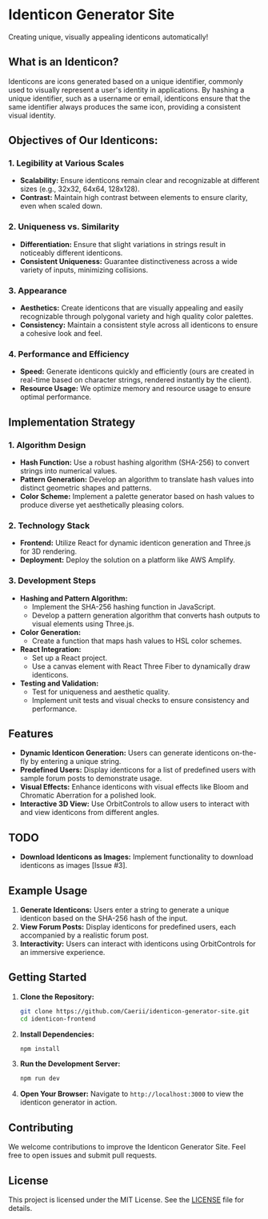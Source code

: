 # Identicon Generator Site

Creating unique, visually appealing identicons automatically!

## What is an Identicon?

Identicons are icons generated based on a unique identifier, commonly used to visually represent a user's identity in applications. By hashing a unique identifier, such as a username or email, identicons ensure that the same identifier always produces the same icon, providing a consistent visual identity.

## Objectives of Our Identicons:

### 1. Legibility at Various Scales
- **Scalability:** Ensure identicons remain clear and recognizable at different sizes (e.g., 32x32, 64x64, 128x128).
- **Contrast:** Maintain high contrast between elements to ensure clarity, even when scaled down.

### 2. Uniqueness vs. Similarity
- **Differentiation:** Ensure that slight variations in strings result in noticeably different identicons.
- **Consistent Uniqueness:** Guarantee distinctiveness across a wide variety of inputs, minimizing collisions.

### 3. Appearance
- **Aesthetics:** Create identicons that are visually appealing and easily recognizable through polygonal variety and high quality color palettes.
- **Consistency:** Maintain a consistent style across all identicons to ensure a cohesive look and feel.

### 4. Performance and Efficiency
- **Speed:** Generate identicons quickly and efficiently (ours are created in real-time based on character strings, rendered instantly by the client).
- **Resource Usage:** We optimize memory and resource usage to ensure optimal performance.

## Implementation Strategy

### 1. Algorithm Design
- **Hash Function:** Use a robust hashing algorithm (SHA-256) to convert strings into numerical values.
- **Pattern Generation:** Develop an algorithm to translate hash values into distinct geometric shapes and patterns.
- **Color Scheme:** Implement a palette generator based on hash values to produce diverse yet aesthetically pleasing colors.

### 2. Technology Stack
- **Frontend:** Utilize React for dynamic identicon generation and Three.js for 3D rendering.
- **Deployment:** Deploy the solution on a platform like AWS Amplify.

### 3. Development Steps
- **Hashing and Pattern Algorithm:**
  - Implement the SHA-256 hashing function in JavaScript.
  - Develop a pattern generation algorithm that converts hash outputs to visual elements using Three.js.
- **Color Generation:**
  - Create a function that maps hash values to HSL color schemes.
- **React Integration:**
  - Set up a React project.
  - Use a canvas element with React Three Fiber to dynamically draw identicons.
- **Testing and Validation:**
  - Test for uniqueness and aesthetic quality.
  - Implement unit tests and visual checks to ensure consistency and performance.

## Features

- **Dynamic Identicon Generation:** Users can generate identicons on-the-fly by entering a unique string.
- **Predefined Users:** Display identicons for a list of predefined users with sample forum posts to demonstrate usage.
- **Visual Effects:** Enhance identicons with visual effects like Bloom and Chromatic Aberration for a polished look.
- **Interactive 3D View:** Use OrbitControls to allow users to interact with and view identicons from different angles.

## TODO
- **Download Identicons as Images:** Implement functionality to download identicons as images [Issue #3].

## Example Usage

1. **Generate Identicons:** Users enter a string to generate a unique identicon based on the SHA-256 hash of the input.
2. **View Forum Posts:** Display identicons for predefined users, each accompanied by a realistic forum post.
3. **Interactivity:** Users can interact with identicons using OrbitControls for an immersive experience.

## Getting Started

1. **Clone the Repository:**
   ```sh
   git clone https://github.com/Caerii/identicon-generator-site.git
   cd identicon-frontend
   ```

2. **Install Dependencies:**
   ```sh
   npm install
   ```

3. **Run the Development Server:**
   ```sh
   npm run dev
   ```

4. **Open Your Browser:**
   Navigate to `http://localhost:3000` to view the identicon generator in action.

## Contributing

We welcome contributions to improve the Identicon Generator Site. Feel free to open issues and submit pull requests.

## License

This project is licensed under the MIT License. See the [LICENSE](LICENSE) file for details.